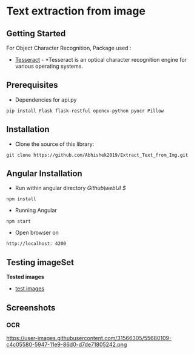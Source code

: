 # Text extraction from image


## Getting Started

For Object Character Recognition,  Package used :
* [Tesseract](https://github.com/tesseract-ocr/tesseract/wiki) - *Tesseract is an optical character recognition engine for various operating systems.
 

## Prerequisites

* Dependencies for api.py
```
pip install Flask flask-restful opencv-python pyocr Pillow 
```

## Installation

* Clone the source of this library:

```
git clone https://github.com/Abhishek2019/Extract_Text_from_Img.git
```

## Angular Installation

* Run within angular directory *Github\webUI $*
```
npm install
```
* Running Angular 
```
npm start
```
* Open browser on 
```
http://localhost: 4200
``` 


## Testing imageSet
**Tested images**

* [test images](https://github.com/Abhishek2019/Extract_Text_from_Img/tree/master/testImg)


## Screenshots
### OCR
https://user-images.githubusercontent.com/31566305/55680109-c4c05580-5947-11e9-86d0-d7de71805242.png



